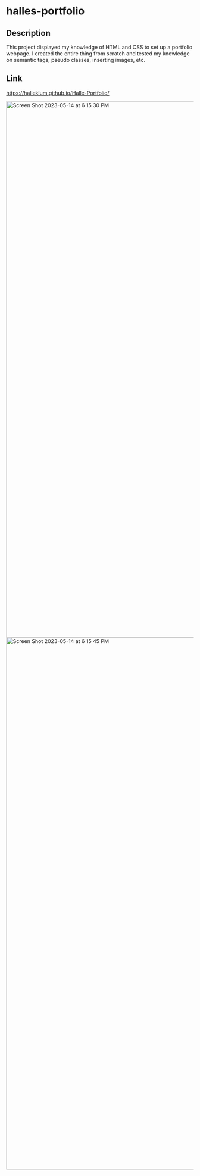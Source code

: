 # halles-portfolio

 ## Description
This project displayed my knowledge of HTML and CSS to set up a portfolio webpage. I created the entire thing from scratch and tested my knowledge on semantic tags, pseudo classes, inserting images, etc.

## Link
https://halleklum.github.io/Halle-Portfolio/

<img width="1440" alt="Screen Shot 2023-05-14 at 6 15 30 PM" src="https://github.com/halleklum/halles-portfolio/assets/128300265/ff522cbc-2bec-4be5-901b-9809a8c99339">

<img width="1431" alt="Screen Shot 2023-05-14 at 6 15 45 PM" src="https://github.com/halleklum/halles-portfolio/assets/128300265/04cc70d0-ab7d-4f85-b2a4-60da3d6283b9">

